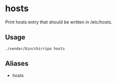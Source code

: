 # hosts

Print hosts entry that should be written in /etc/hosts.

## Usage

```
./vendor/bin/chirripo hosts
```

## Aliases

- hosts